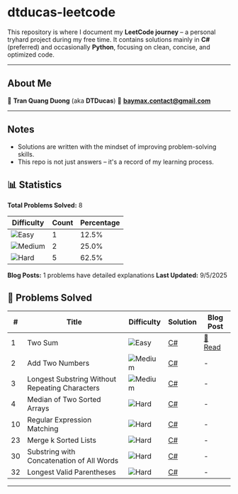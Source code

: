 # dtducas-leetcode

This repository is where I document my **LeetCode journey** – a personal tryhard project during my free time.
It contains solutions mainly in **C#** (preferred) and occasionally **Python**, focusing on clean, concise, and optimized code.

---

## About Me

👤 **Tran Quang Duong** (aka **DTDucas**)
📧 **[baymax.contact@gmail.com](mailto:baymax.contact@gmail.com)**

---

## Notes

- Solutions are written with the mindset of improving problem-solving skills.
- This repo is not just answers – it's a record of my learning process.


## 📊 Statistics

**Total Problems Solved:** 8

| Difficulty | Count | Percentage |
|------------|-------|------------|
| ![Easy](https://img.shields.io/badge/-Easy-green) | 1 | 12.5% |
| ![Medium](https://img.shields.io/badge/-Medium-orange) | 2 | 25.0% |
| ![Hard](https://img.shields.io/badge/-Hard-red) | 5 | 62.5% |

**Blog Posts:** 1 problems have detailed explanations
**Last Updated:** 9/5/2025

## 📝 Problems Solved

| # | Title | Difficulty | Solution | Blog Post |
|---|-------|------------|----------|----------|
| 1 | Two Sum | ![Easy](https://img.shields.io/badge/-Easy-green) | [C#](problems/01.cs) | [📖 Read](/blog/problem-1-two-sum/) |
| 2 | Add Two Numbers | ![Medium](https://img.shields.io/badge/-Medium-orange) | [C#](problems/02.cs) | - |
| 3 | Longest Substring Without Repeating Characters | ![Medium](https://img.shields.io/badge/-Medium-orange) | [C#](problems/03.cs) | - |
| 4 | Median of Two Sorted Arrays | ![Hard](https://img.shields.io/badge/-Hard-red) | [C#](problems/04.cs) | - |
| 10 | Regular Expression Matching | ![Hard](https://img.shields.io/badge/-Hard-red) | [C#](problems/10.cs) | - |
| 23 | Merge k Sorted Lists | ![Hard](https://img.shields.io/badge/-Hard-red) | [C#](problems/23.cs) | - |
| 30 | Substring with Concatenation of All Words | ![Hard](https://img.shields.io/badge/-Hard-red) | [C#](problems/30.cs) | - |
| 32 | Longest Valid Parentheses | ![Hard](https://img.shields.io/badge/-Hard-red) | [C#](problems/32.cs) | - |

---
